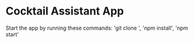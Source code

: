 # Cocktail Assistant App

Start the app by running these commands:
'git clone <repo url>', 'npm install', 'npm start'
